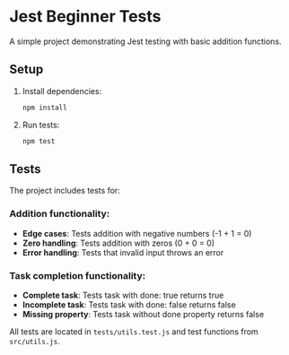 # Jest Beginner Tests

A simple project demonstrating Jest testing with basic addition functions.

## Setup

1. Install dependencies:
   ```bash
   npm install
   ```

2. Run tests:
   ```bash
   npm test
   ```

## Tests

The project includes tests for:

### Addition functionality:
- **Edge cases**: Tests addition with negative numbers (-1 + 1 = 0)
- **Zero handling**: Tests addition with zeros (0 + 0 = 0)  
- **Error handling**: Tests that invalid input throws an error

### Task completion functionality:
- **Complete task**: Tests task with done: true returns true
- **Incomplete task**: Tests task with done: false returns false
- **Missing property**: Tests task without done property returns false

All tests are located in `tests/utils.test.js` and test functions from `src/utils.js`.